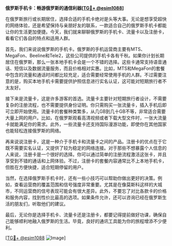 **俄罗斯手机卡：畅游俄罗斯的通信利器[[TG💪+ @esim1088](https://t.me/s/esim1088)]**

在俄罗斯旅行或长期居住，选择合适的手机卡绝对是头等大事。无论是想享受超快的网络体验，还是希望保持与亲朋好友的联系，一款适合自己的俄罗斯手机卡都能让你的生活更加便捷。今天，我们就来聊聊俄罗斯的手机卡、流量卡以及注册卡，看看它们各自的特点和适用人群。

首先，我们来说说俄罗斯的手机卡。俄罗斯的手机运营商主要有MTS、MegaFon、Beeline和Tele2，这些公司提供的手机卡各有千秋。如果你计划长期居住在俄罗斯，那么一张本地手机卡会是一个不错的选择。这些卡通常支持语音通话、短信以及数据流量服务，而且价格相对实惠。比如，MTS和MegaFon的套餐中包含的流量和通话时间都比较充足，适合需要经常使用手机的人群。不过需要注意的是，购买本地手机卡需要提供护照信息进行实名认证，这可能对短期旅行者不太友好。

接下来是流量卡，这是许多游客的首选。流量卡主要针对短期旅行者设计，不需要复杂的注册流程，也不需要提供身份证明。你只需购买一张流量卡，插入手机后即可立即开始使用。流量卡的套餐种类繁多，从几GB到几十GB不等，非常适合需要大量上网的用户。比如，在俄罗斯观看高清视频或者下载大型文件时，一张大流量卡就能满足你的需求。此外，一些流量卡还支持国际漫游功能，即使你在其他国家也能轻松连接俄罗斯的网络。

再来说说注册卡，这是一种介于手机卡和流量卡之间的产品。注册卡的优点在于它既不需要实名认证，又提供了较为稳定的网络连接。对于那些不想暴露个人信息的人来说，注册卡是一个很好的选择。你可以通过简单的注册流程激活这张卡，并且享受到不错的通话和上网体验。不过，注册卡的套餐内容通常比不上本地手机卡，但胜在方便快捷，适合短期停留的用户。

当然，在选择俄罗斯手机卡时，还有一些小技巧可以帮助你做出更好的决策。例如，查看运营商的覆盖范围和信号强度非常重要。尤其是在像莫斯科这样的大城市，不同运营商的信号表现可能会有很大差异。此外，不要忘了对比各款卡的价格和服务内容，找到性价比最高的选项。如果条件允许，还可以咨询已经在俄罗斯生活的朋友们，听取他们的建议。

最后，无论你是选择手机卡、流量卡还是注册卡，都要记得提前做好功课，确保自己能够顺利地融入俄罗斯的生活。毕竟，良好的通讯工具能为你的旅程增添不少便利。

[[TG💪+ @esim1088](https://t.me/s/esim1088) ![Image](https://i.postimg.cc/4NQfJmqS/Snipaste-2025-05-13-00-14-12.png)]
